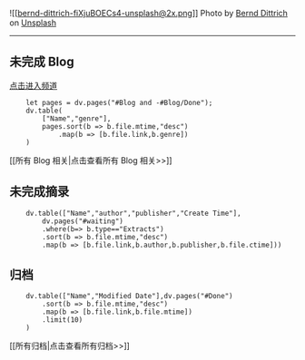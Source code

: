 ![[bernd-dittrich-fiXjuBOECs4-unsplash@2x.png]]
Photo by [Bernd Dittrich](https://unsplash.com/@hdbernd?utm_source=unsplash&utm_medium=referral&utm_content=creditCopyText) on [Unsplash](https://unsplash.com/?utm_source=unsplash&utm_medium=referral&utm_content=creditCopyText)

----
## 未完成 Blog
[点击进入频道](https://sspai.com/column/263)

```dataviewjs
	let pages = dv.pages("#Blog and -#Blog/Done");
	dv.table(
		["Name","genre"],
		pages.sort(b => b.file.mtime,"desc")
			.map(b => [b.file.link,b.genre])
	)
```

[[所有 Blog 相关|点击查看所有 Blog 相关>>]]


## 未完成摘录
```dataviewjs
	dv.table(["Name","author","publisher","Create Time"],
		dv.pages("#waiting")
		.where(b=> b.type=="Extracts")
		.sort(b => b.file.mtime,"desc")
		.map(b => [b.file.link,b.author,b.publisher,b.file.ctime]))
```



## 归档
```dataviewjs
	dv.table(["Name","Modified Date"],dv.pages("#Done")
		.sort(b => b.file.mtime,"desc")
		.map(b => [b.file.link,b.file.mtime])
		.limit(10)
	)
```
[[所有归档|点击查看所有归档>>]]